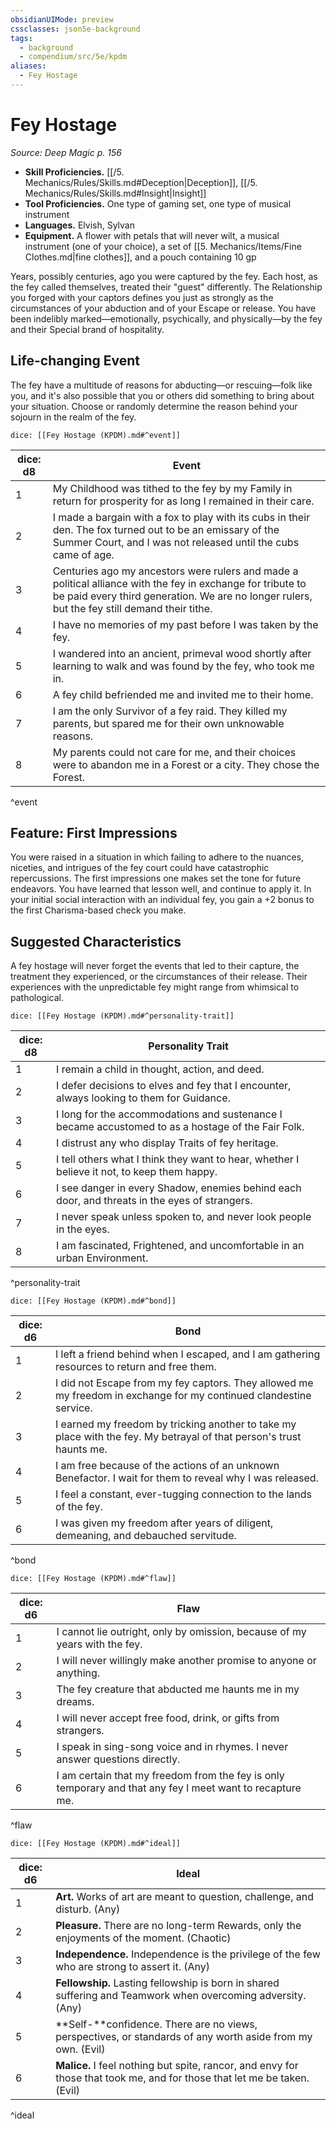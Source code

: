 ```yaml
---
obsidianUIMode: preview
cssclasses: json5e-background
tags:
  - background
  - compendium/src/5e/kpdm
aliases:
  - Fey Hostage
---
```

# Fey Hostage
*Source: Deep Magic p. 156*  

- **Skill Proficiencies.** [[/5. Mechanics/Rules/Skills.md#Deception\|Deception]], [[/5. Mechanics/Rules/Skills.md#Insight\|Insight]]  
- **Tool Proficiencies.** One type of gaming set, one type of musical instrument  
- **Languages.** Elvish, Sylvan  
- **Equipment.** A flower with petals that will never wilt, a musical instrument (one of your choice), a set of [[5. Mechanics/Items/Fine Clothes.md\|fine clothes]], and a pouch containing 10 gp  

Years, possibly centuries, ago you were captured by the fey. Each host, as the fey called themselves, treated their "guest" differently. The Relationship you forged with your captors defines you just as strongly as the circumstances of your abduction and of your Escape or release. You have been indelibly marked—emotionally, psychically, and physically—by the fey and their Special brand of hospitality.

## Life-changing Event

The fey have a multitude of reasons for abducting—or rescuing—folk like you, and it's also possible that you or others did something to bring about your situation. Choose or randomly determine the reason behind your sojourn in the realm of the fey.

`dice: [[Fey Hostage (KPDM).md#^event]]`

| dice: d8 | Event |
|----------|-------|
| 1 | My Childhood was tithed to the fey by my Family in return for prosperity for as long I remained in their care. |
| 2 | I made a bargain with a fox to play with its cubs in their den. The fox turned out to be an emissary of the Summer Court, and I was not released until the cubs came of age. |
| 3 | Centuries ago my ancestors were rulers and made a political alliance with the fey in exchange for tribute to be paid every third generation. We are no longer rulers, but the fey still demand their tithe. |
| 4 | I have no memories of my past before I was taken by the fey. |
| 5 | I wandered into an ancient, primeval wood shortly after learning to walk and was found by the fey, who took me in. |
| 6 | A fey child befriended me and invited me to their home. |
| 7 | I am the only Survivor of a fey raid. They killed my parents, but spared me for their own unknowable reasons. |
| 8 | My parents could not care for me, and their choices were to abandon me in a Forest or a city. They chose the Forest. |
^event

## Feature: First Impressions

You were raised in a situation in which failing to adhere to the nuances, niceties, and intrigues of the fey court could have catastrophic repercussions. The first impressions one makes set the tone for future endeavors. You have learned that lesson well, and continue to apply it. In your initial social interaction with an individual fey, you gain a +2 bonus to the first Charisma-based check you make.

## Suggested Characteristics

A fey hostage will never forget the events that led to their capture, the treatment they experienced, or the circumstances of their release. Their experiences with the unpredictable fey might range from whimsical to pathological.

`dice: [[Fey Hostage (KPDM).md#^personality-trait]]`

| dice: d8 | Personality Trait |
|----------|-------------------|
| 1 | I remain a child in thought, action, and deed. |
| 2 | I defer decisions to elves and fey that I encounter, always looking to them for Guidance. |
| 3 | I long for the accommodations and sustenance I became accustomed to as a hostage of the Fair Folk. |
| 4 | I distrust any who display Traits of fey heritage. |
| 5 | I tell others what I think they want to hear, whether I believe it not, to keep them happy. |
| 6 | I see danger in every Shadow, enemies behind each door, and threats in the eyes of strangers. |
| 7 | I never speak unless spoken to, and never look people in the eyes. |
| 8 | I am fascinated, Frightened, and uncomfortable in an urban Environment. |
^personality-trait

`dice: [[Fey Hostage (KPDM).md#^bond]]`

| dice: d6 | Bond |
|----------|------|
| 1 | I left a friend behind when I escaped, and I am gathering resources to return and free them. |
| 2 | I did not Escape from my fey captors. They allowed me my freedom in exchange for my continued clandestine service. |
| 3 | I earned my freedom by tricking another to take my place with the fey. My betrayal of that person's trust haunts me. |
| 4 | I am free because of the actions of an unknown Benefactor. I wait for them to reveal why I was released. |
| 5 | I feel a constant, ever-tugging connection to the lands of the fey. |
| 6 | I was given my freedom after years of diligent, demeaning, and debauched servitude. |
^bond

`dice: [[Fey Hostage (KPDM).md#^flaw]]`

| dice: d6 | Flaw |
|----------|------|
| 1 | I cannot lie outright, only by omission, because of my years with the fey. |
| 2 | I will never willingly make another promise to anyone or anything. |
| 3 | The fey creature that abducted me haunts me in my dreams. |
| 4 | I will never accept free food, drink, or gifts from strangers. |
| 5 | I speak in sing-song voice and in rhymes. I never answer questions directly. |
| 6 | I am certain that my freedom from the fey is only temporary and that any fey I meet want to recapture me. |
^flaw

`dice: [[Fey Hostage (KPDM).md#^ideal]]`

| dice: d6 | Ideal |
|----------|-------|
| 1 | **Art.** Works of art are meant to question, challenge, and disturb. (Any) |
| 2 | **Pleasure.** There are no long-term Rewards, only the enjoyments of the moment. (Chaotic) |
| 3 | **Independence.** Independence is the privilege of the few who are strong to assert it. (Any) |
| 4 | **Fellowship.** Lasting fellowship is born in shared suffering and Teamwork when overcoming adversity. (Any) |
| 5 | **Self-**confidence. There are no views, perspectives, or standards of any worth aside from my own. (Evil) |
| 6 | **Malice.** I feel nothing but spite, rancor, and envy for those that took me, and for those that let me be taken. (Evil) |
^ideal
